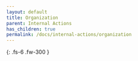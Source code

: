 ```yaml
---
layout: default
title: Organization
parent: Internal Actions
has_children: true
permalink: /docs/internal-actions/organization
---
```

{: .fs-6 .fw-300 }
